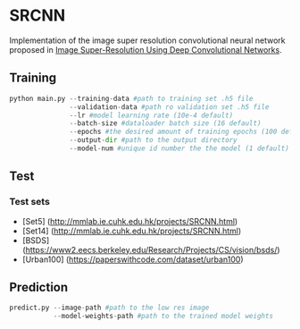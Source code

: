 # SRCNN
Implementation of the image super resolution convolutional neural network proposed in [Image Super-Resolution Using Deep Convolutional Networks](https://arxiv.org/abs/1501.00092 "Image Super-Resolution Using Deep Convolutional Networks").
## Training
```python
python main.py --training-data #path to training set .h5 file
               --validation-data #path ro validation set .h5 file
               --lr #model learning rate (10e-4 default)
               --batch-size #dataloader batch size (16 default)
               --epochs #the desired amount of training epochs (100 default)
               --output-dir #path to the output directory
               --model-num #unique id number the the model (1 default) (optional)
```

## Test
### Test sets
* [Set5] (http://mmlab.ie.cuhk.edu.hk/projects/SRCNN.html)
* [Set14] (http://mmlab.ie.cuhk.edu.hk/projects/SRCNN.html)
* [BSDS] (https://www2.eecs.berkeley.edu/Research/Projects/CS/vision/bsds/)
* [Urban100] (https://paperswithcode.com/dataset/urban100)


## Prediction
```python
predict.py --image-path #path to the low res image
           --model-weights-path #path to the trained model weights
```
